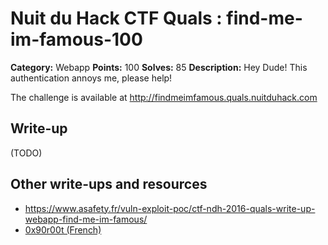 # Nuit du Hack CTF Quals : find-me-im-famous-100

**Category:** Webapp
**Points:** 100
**Solves:** 85
**Description:**
Hey Dude! This authentication annoys me, please help!

The challenge is available at http://findmeimfamous.quals.nuitduhack.com




## Write-up

(TODO)

## Other write-ups and resources

* https://www.asafety.fr/vuln-exploit-poc/ctf-ndh-2016-quals-write-up-webapp-find-me-im-famous/
* [0x90r00t (French)](https://0x90r00t.com/fr/2016/04/04/nuit-du-hack-quals-2016-web-100-find-me-im-famous-write-up/)
